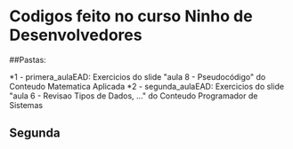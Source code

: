 # Codigos feito no curso Ninho de Desenvolvedores

##Pastas:

*1 - primera_aulaEAD: Exercicios do slide "aula 8 - Pseudocódigo" do Conteudo Matematica Aplicada
*2 - segunda_aulaEAD: Exercicios do slide "aula 6 - Revisao Tipos de Dados, ..." do Conteudo Programador de Sistemas

## Segunda
